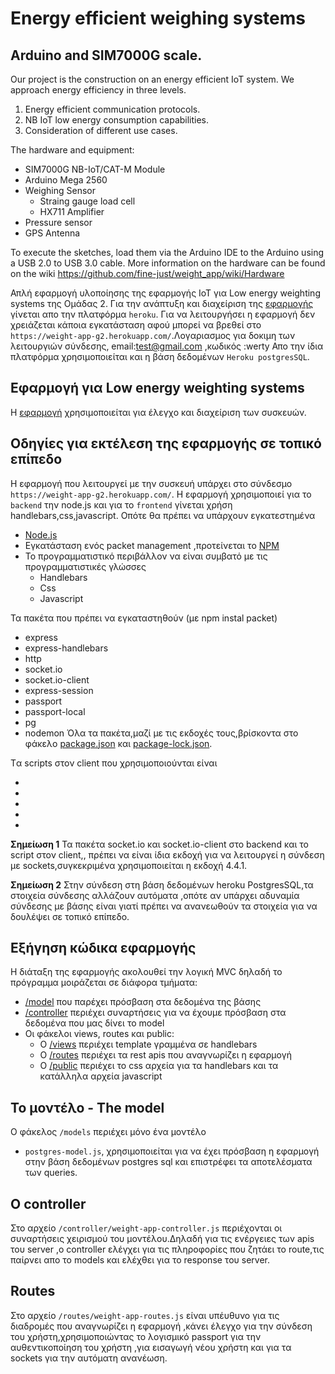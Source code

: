 
# Energy efficient weighing systems

## Arduino and SIM7000G scale.

Our project is the construction on an energy efficient IoT system. We approach energy efficiency in three levels.

1. Energy efficient communication protocols.
2. NB IoT low energy consumption capabilities.
3. Consideration of different use cases.

The hardware and equipment:
* SIM7000G NB-IoT/CAT-M Module
* Arduino Mega 2560
* Weighing Sensor
  - Straing gauge load cell
  - HX711 Amplifier
* Pressure sensor
* GPS Antenna

To execute the sketches, load them via the Arduino IDE to the Arduino using a USB 2.0 to USB 3.0 cable.
More information on the hardware can be found on the wiki https://github.com/fine-just/weight_app/wiki/Hardware

Απλή εφαρμογή υλοποίησης της εφαρμογής ΙoT για Low energy weighting systems
της Ομάδας 2.
Για την ανάπτυξη και διαχείριση της [εφαρμογής](https://weight-app-g2.herokuapp.com/) γίνεται απο την πλατφόρμα `heroku`.
Για να λειτουργήσει η εφαρμογή δεν χρειάζεται κάποια εγκατάσταση αφού μπορεί να βρεθεί στο `https://weight-app-g2.herokuapp.com/`.Λογαριασμος για δοκιμη των λειτουργιών σύνδεσης, email:test@gmail.com ,κωδικός :werty
Απο την ίδια πλατφόρμα χρησιμοποιείται και η βάση δεδομένων `Heroku postgresSQL`.

## Εφαρμογή για Low energy weighting systems
Η [εφαρμογή](https://weight-app-g2.herokuapp.com/) χρησιμοποιείται για έλεγχο και διαχείριση των συσκευών.

## Οδηγίες για εκτέλεση της εφαρμογής σε τοπικό επίπεδο
Η εφαρμογή που λειτουργεί με την συσκευή υπάρχει στο σύνδεσμο `https://weight-app-g2.herokuapp.com/`.
Η εφαρμογή χρησιμοποιεί για το `backend` την node.js και για το `frontend` γίνεται χρήση handlebars,css,javascript.
Οπότε θα πρέπει να υπάρχουν εγκατεστημένα
* [Node.js](https://nodejs.org/en/download/)
* Εγκατάσταση ενός packet management ,προτείνεται το [NPM](https://www.npmjs.com/)
* Το προγραμματιστικό περιβάλλον να είναι συμβατό με τις προγραμματιστικές γλώσσες
  - Handlebars
  - Css
  - Javascript

Τα πακέτα που πρέπει να εγκαταστηθούν (με npm instal packet)
* express
* express-handlebars
* http
* socket.io
* socket.io-client
* express-session
* passport
* passport-local
* pg
* nodemon
Όλα τα πακέτα,μαζί με τις εκδοχές τους,βρίσκοντα στο φάκελο [package.json](/package.json) και [package-lock.json](/package-lock.json).

Tα scripts στον client που χρησιμοποιούνται είναι 
* <script src="https://code.highcharts.com/highcharts.js "></script>
* <script src="https://code.highcharts.com/modules/data.js "></script>
* <script src="https://code.highcharts.com/modules/exporting.js "></script>
* <script src="https://cdn.socket.io/4.4.1/socket.io.min.js "></script>
* <script src="/leaflet.js"></script>
**Σημείωση 1** Τα πακέτα socket.io και socket.io-client στο backend και το script στον client,<script src="https://cdn.socket.io/4.4.1/socket.io.min.js"></script>, πρέπει να είναι ίδια εκδοχή για να λειτουργεί η σύνδεση με sockets,συγκεκριμένα χρησιμοποιείται η εκδοχή 4.4.1.

**Σημείωση 2** Στην σύνδεση στη βάση δεδομένων heroku PostgresSQL,τα στοιχεία σύνδεσης αλλάζουν αυτόματα ,οπότε αν υπάρχει αδυναμία σύνδεσης με βάσης είναι γιατί πρέπει να ανανεωθούν τα στοιχεία για να δουλέψει σε τοπικό επίπεδο.


  



## Εξήγηση κώδικα εφαρμογής

Η διάταξη της εφαρμογής ακολουθεί την λογική MVC δηλαδή το πρόγραμμα μοιράζεται σε διάφορα τμήματα:
 - 	[/model](/model) που παρέχει πρόσβαση στα δεδομένα της βάσης
 -	[/controller](/controller) περιέχει συναρτήσεις για να έχουμε πρόσβαση στα δεδομένα που μας δίνει το model
 - Οι φάκελοι views, routes και public:
    - Ο [/views](/views) περιέχει template γραμμένα σε handlebars
    -	O [/routes](/routes) περιέχει τα rest apis που αναγνωρίζει η εφαρμογή
    -	Ο [/public](/public) περιέχει το css αρχεία για τα handlebars και τα κατάλληλα αρχεία javascript


## Το μοντέλο - The model
Ο φάκελος `/models` περιέχει μόνο ένα μοντέλο 
- `postgres-model.js`, χρησιμοποιείται για να έχει πρόσβαση η εφαρμογή στην βάση δεδομένων postgres sql και επιστρέφει τα αποτελέσματα των queries.



## Ο controller
Στο αρχείο `/controller/weight-app-controller.js` περιέχονται οι συναρτήσεις χειρισμού του μοντέλου.Δηλαδή για τις ενέργειες των apis του server ,ο controller ελέγχει για τις πληροφορίες που ζητάει το route,τις παίρνει απο το models και ελέχθει για το response του server.

## Routes
Στο αρχείο `/routes/weight-app-routes.js` είναι υπέυθυνο για τις διαδρομές που αναγνωρίζει η εφαρμογή ,κάνει έλεγχο για την σύνδεση του χρήστη,χρησιμοποιώντας το λογισμικό passport για την αυθεντικοποίηση του χρήστη ,για εισαγωγή νέου χρήστη και για τα sockets για την αυτόματη ανανέωση. 

